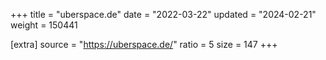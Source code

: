 +++
title = "uberspace.de"
date = "2022-03-22"
updated = "2024-02-21"
weight = 150441

[extra]
source = "https://uberspace.de/"
ratio = 5
size = 147
+++
